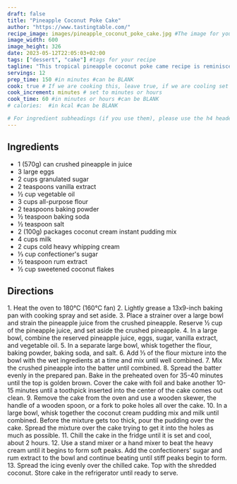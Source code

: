 ```yaml
---
draft: false
title: "Pineapple Coconut Poke Cake"
author: "https://www.tastingtable.com/"
recipe_image: images/pineapple_coconut_poke_cake.jpg #The image for your recipe
image_width: 600
image_height: 326
date: 2023-05-12T22:05:03+02:00
tags: ["dessert", "cake"] #tags for your recipe
tagline: "This tropical pineapple coconut poke came recipe is reminiscent of a piña colada with its coconut, pineapple, and rum extract."
servings: 12
prep_time: 150 #in minutes #can be BLANK
cook: true # If we are cooking this, leave true, if we are cooling set to false
cook_increment: minutes # set to minutes or hours
cook_time: 60 #in minutes or hours #can be BLANK
# calories:  #in kcal #can be BLANK

# For ingredient subheadings (if you use them), please use the h4 header.  For print view I have those elements targeted
---
```



## Ingredients

- 1 (570g) can crushed pineapple in juice
- 3 large eggs
- 2 cups granulated sugar
- 2 teaspoons vanilla extract
- ½ cup vegetable oil
- 3 cups all-purpose flour
- 2 teaspoons baking powder
- ½ teaspoon baking soda
- ½ teaspoon salt
- 2 (100g) packages coconut cream instant pudding mix
- 4 cups milk
- 2 cups cold heavy whipping cream
- ⅓ cup confectioner's sugar
- ½ teaspoon rum extract
- ½ cup sweetened coconut flakes

## Directions

1.​ Heat the oven to 180°C (160​°C fan)
2. Lightly grease a 13x9-inch baking pan with cooking spray and set aside.
3. Place a strainer over a large bowl and strain the pineapple juice from the crushed pineapple. Reserve ½ cup of the pineapple juice, and set aside the crushed pineapple.
4. In a large bowl, combine the reserved pineapple juice, eggs, sugar, vanilla extract, and vegetable oil.
5. In a separate large bowl, whisk together the flour, baking powder, baking soda, and salt.
6. Add ⅓ of the flour mixture into the bowl with the wet ingredients at a time and mix until well combined.
7. Mix the crushed pineapple into the batter until combined.
8. Spread the batter evenly in the prepared pan. Bake in the preheated oven for 35-40 minutes until the top is golden brown. Cover the cake with foil and bake another 10-15 minutes until a toothpick inserted into the center of the cake comes out clean.
9. Remove the cake from the oven and use a wooden skewer, the handle of a wooden spoon, or a fork to poke holes all over the cake.
10. In a large bowl, whisk together the coconut cream pudding mix and milk until combined. Before the mixture gets too thick, pour the pudding over the cake. Spread the mixture over the cake trying to get it into the holes as much as possible.
11. Chill the cake in the fridge until it is set and cool, about 2 hours.
12. Use a stand mixer or a hand mixer to beat the heavy cream until it begins to form soft peaks. Add the confectioners' sugar and rum extract to the bowl and continue beating until stiff peaks begin to form.
13. Spread the icing evenly over the chilled cake. Top with the shredded coconut. Store cake in the refrigerator until ready to serve.
